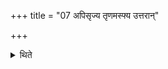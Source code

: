 +++
title = "07 अपिसृज्य तृणमस्फ्य उत्तरान्"

+++

<details><summary>थिते</summary>

अपिसृज्य तृणमस्फ्य उत्तरान् ७
</details>
